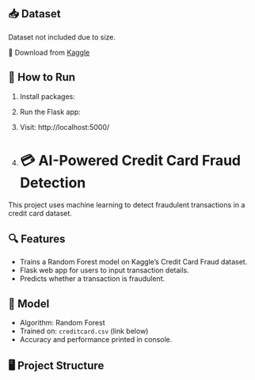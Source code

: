 
## 📥 Dataset

Dataset not included due to size.

🔗 Download from [Kaggle](https://www.kaggle.com/datasets/mlg-ulb/creditcardfraud)

## 🚀 How to Run

1. Install packages:
2. Run the Flask app:
3. Visit: http://localhost:5000/

4. # 💳 AI-Powered Credit Card Fraud Detection

This project uses machine learning to detect fraudulent transactions in a credit card dataset.

## 🔍 Features
- Trains a Random Forest model on Kaggle’s Credit Card Fraud dataset.
- Flask web app for users to input transaction details.
- Predicts whether a transaction is fraudulent.

## 🧠 Model
- Algorithm: Random Forest
- Trained on: `creditcard.csv` (link below)
- Accuracy and performance printed in console.

## 🖥️ Project Structure




